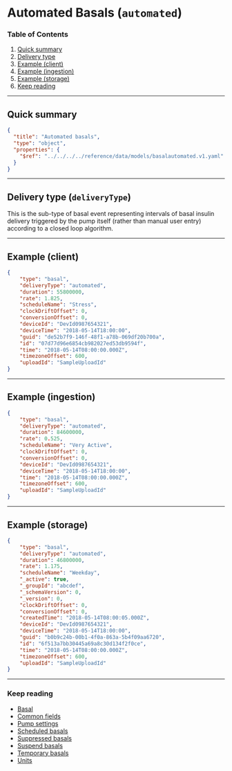 # Automated Basals (`automated`)

### Table of Contents

1. [Quick summary](#quick-summary)
2. [Delivery type](#delivery-type-deliverytype)
3. [Example (client)](#example-client)
4. [Example (ingestion)](#example-ingestion)
5. [Example (storage)](#example-storage)
6. [Keep reading](#keep-reading)

---

## Quick summary

```json json_schema
{
  "title": "Automated basals",
  "type": "object",
  "properties": {
    "$ref": "../../../../reference/data/models/basalautomated.v1.yaml"
  }
}
```

---

## Delivery type (`deliveryType`)

This is the sub-type of basal event representing intervals of basal insulin delivery triggered by the pump itself (rather than manual user entry) according to a closed loop algorithm.

---

## Example (client)

```json
{
    "type": "basal",
    "deliveryType": "automated",
    "duration": 55800000,
    "rate": 1.825,
    "scheduleName": "Stress",
    "clockDriftOffset": 0,
    "conversionOffset": 0,
    "deviceId": "DevId0987654321",
    "deviceTime": "2018-05-14T18:00:00",
    "guid": "de52b7f9-146f-48f1-a78b-069df20b700a",
    "id": "07d77d96e6854cb982027ed53db9594f",
    "time": "2018-05-14T08:00:00.000Z",
    "timezoneOffset": 600,
    "uploadId": "SampleUploadId"
}
```

---

## Example (ingestion)

```json
{
    "type": "basal",
    "deliveryType": "automated",
    "duration": 84600000,
    "rate": 0.525,
    "scheduleName": "Very Active",
    "clockDriftOffset": 0,
    "conversionOffset": 0,
    "deviceId": "DevId0987654321",
    "deviceTime": "2018-05-14T18:00:00",
    "time": "2018-05-14T08:00:00.000Z",
    "timezoneOffset": 600,
    "uploadId": "SampleUploadId"
}
```

---

## Example (storage)

```json
{
    "type": "basal",
    "deliveryType": "automated",
    "duration": 46800000,
    "rate": 1.175,
    "scheduleName": "Weekday",
    "_active": true,
    "_groupId": "abcdef",
    "_schemaVersion": 0,
    "_version": 0,
    "clockDriftOffset": 0,
    "conversionOffset": 0,
    "createdTime": "2018-05-14T08:00:05.000Z",
    "deviceId": "DevId0987654321",
    "deviceTime": "2018-05-14T18:00:00",
    "guid": "b0b9c24b-00b1-4f0a-863a-5b4f09aa6720",
    "id": "6f513a7bb30445a69a8c30d134f2f0ce",
    "time": "2018-05-14T08:00:00.000Z",
    "timezoneOffset": 600,
    "uploadId": "SampleUploadId"
}
```

---

### Keep reading

* [Basal](./device-data/data-types/automated.md)
* [Common fields](./device-data/common-fields.md)
* [Pump settings](./device-data/pump-settings.md)
* [Scheduled basals](./device-data/data-types/basal/scheduled.md)
* [Suppressed basals](./device-data/data-types/basal/suppressed.md)
* [Suspend basals](./device-data/data-types/basal/suspend.md)
* [Temporary basals](./device-data/data-types/basal/temp.md)
* [Units](./device-data/units.md)
